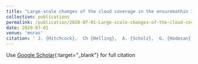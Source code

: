 ```yaml
---
title: "Large-scale changes of the cloud coverage in the ensuremathin Indi Ba and Bb system"
collection: publications
permalink: /publication/2020-07-01-Large-scale-changes-of-the-cloud-coverage-in-the-ensuremathin-Indi-Ba-and-Bb-system
date: 2020-07-01
venue: 'mnras'
citation: ' J. {Hitchcock},  Ch {Helling},  A. {Scholz},  G. {Hodosan},  M. {Dominik},  M. {Hundertmark},  U. {J{\o}rgensen},  P. {Longa-Pe{\~n}a},  S. {Sajadian},  J. {Skottfelt},  C. {Snodgrass},  V. {Bozza},  M. {Burgdorf},  J. {Campbell-White},  Roberto {Figuera Jaimes},  Y. {Fujii},  L. {Haikala},  T. {Henning},  T. {Hinse},  S. {Lowry},  L. {Mancini},  S. {Rahvar},  M. {Rabus},  J. {Southworth},  C. {von Essen}, &quot;Large-scale changes of the cloud coverage in the ensuremathin Indi Ba and Bb system.&quot; mnras, 2020.'
---
```

Use [Google Scholar](https://scholar.google.com/scholar?q=Large+scale+changes+of+the+cloud+coverage+in+the+ensuremathin+Indi+Ba+and+Bb+system){:target="_blank"} for full citation